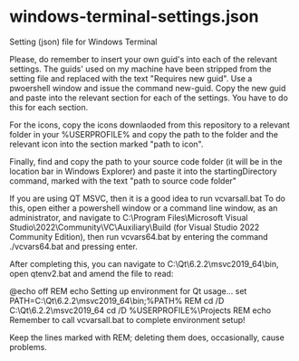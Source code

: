 # windows-terminal-settings.json
Setting (json) file for Windows Terminal

Please, do remember to insert your own guid's into each of the relevant settings.
The guids' used on my machine have been stripped from the setting file and replaced with the text "Requires new guid".
Use a pwoershell window and issue the command new-guid. 
Copy the new guid and paste into the relevant section for each of the settings. You have to do this for each section.

For the icons, copy the icons downlaoded from this repository to a relevant folder in your %USERPROFILE% and copy the path to the folder and the relevant icon into the section marked "path to icon".

Finally, find and copy the path to your source code folder (it will be in the location bar in Windows Explorer) and paste it into the startingDirectory command, marked with the text "path to source code folder"

If you are using QT MSVC, then it is a good idea to run vcvarsall.bat
To do this, open either a powershell window or a command line window, as an administrator, and navigate to C:\Program Files\Microsoft Visual Studio\2022\Community\VC\Auxiliary\Build (for Visual Studio 2022 Community Edition), then run vcvars64.bat by entering the command ./vcvars64.bat and pressing enter. 

After completing this, you can navigate to C:\Qt\6.2.2\msvc2019_64\bin, open qtenv2.bat and amend the file to read:

@echo off
REM echo Setting up environment for Qt usage...
set PATH=C:\Qt\6.2.2\msvc2019_64\bin;%PATH%
REM cd /D C:\Qt\6.2.2\msvc2019_64
cd /D %USERPROFILE%\Projects
REM echo Remember to call vcvarsall.bat to complete environment setup!

Keep the lines marked with REM; deleting them does, occasionally, cause problems. 
